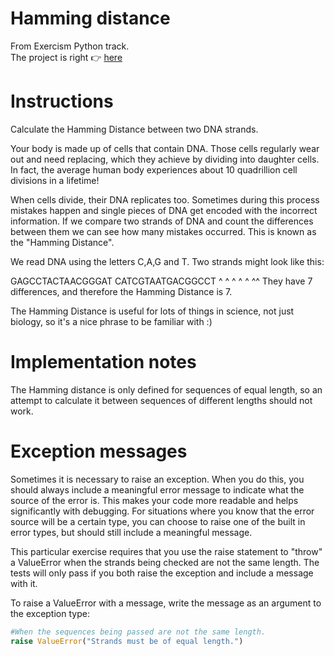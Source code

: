 # Hamming distance
From Exercism Python track.  
The project is right 👉 [here](https://exercism.org/tracks/python/exercises/hamming)

# Instructions
Calculate the Hamming Distance between two DNA strands.

Your body is made up of cells that contain DNA. Those cells regularly wear out and need replacing, which they achieve by dividing into daughter cells. In fact, the average human body experiences about 10 quadrillion cell divisions in a lifetime!

When cells divide, their DNA replicates too. Sometimes during this process mistakes happen and single pieces of DNA get encoded with the incorrect information. If we compare two strands of DNA and count the differences between them we can see how many mistakes occurred. This is known as the "Hamming Distance".

We read DNA using the letters C,A,G and T. Two strands might look like this:

GAGCCTACTAACGGGAT
CATCGTAATGACGGCCT
^ ^ ^  ^ ^    ^^
They have 7 differences, and therefore the Hamming Distance is 7.

The Hamming Distance is useful for lots of things in science, not just biology, so it's a nice phrase to be familiar with :)

# Implementation notes
The Hamming distance is only defined for sequences of equal length, so an attempt to calculate it between sequences of different lengths should not work.

# Exception messages
Sometimes it is necessary to raise an exception. When you do this, you should always include a meaningful error message to indicate what the source of the error is. This makes your code more readable and helps significantly with debugging. For situations where you know that the error source will be a certain type, you can choose to raise one of the built in error types, but should still include a meaningful message.

This particular exercise requires that you use the raise statement to "throw" a ValueError when the strands being checked are not the same length. The tests will only pass if you both raise the exception and include a message with it.

To raise a ValueError with a message, write the message as an argument to the exception type:

```python
#When the sequences being passed are not the same length.
raise ValueError("Strands must be of equal length.")
```